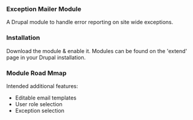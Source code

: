 ### Exception Mailer Module

A Drupal module to handle error reporting on site wide exceptions.

### Installation

Download the module & enable it. Modules can be found on the 'extend' page in your Drupal installation.

### Module Road Mmap

Intended additional features:
- Editable email templates
- User role selection
- Exception selection
